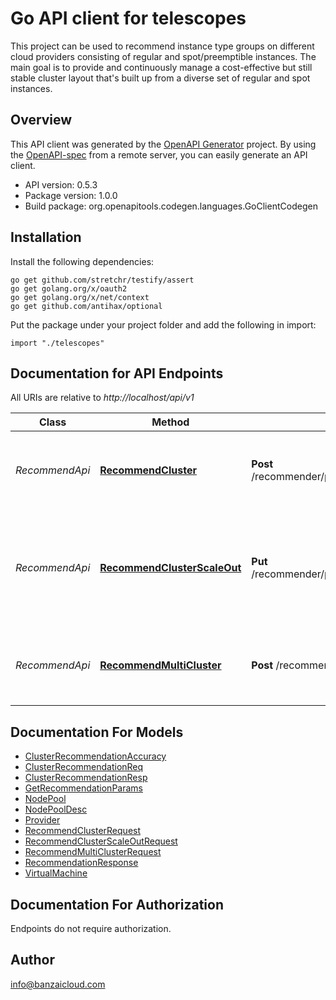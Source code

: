 # Go API client for telescopes

This project can be used to recommend instance type groups on different cloud providers consisting of regular and spot/preemptible instances.
The main goal is to provide and continuously manage a cost-effective but still stable cluster layout that's built up from a diverse set of regular and spot instances.

## Overview
This API client was generated by the [OpenAPI Generator](https://openapi-generator.tech) project.  By using the [OpenAPI-spec](https://www.openapis.org/) from a remote server, you can easily generate an API client.

- API version: 0.5.3
- Package version: 1.0.0
- Build package: org.openapitools.codegen.languages.GoClientCodegen

## Installation

Install the following dependencies:

```shell
go get github.com/stretchr/testify/assert
go get golang.org/x/oauth2
go get golang.org/x/net/context
go get github.com/antihax/optional
```

Put the package under your project folder and add the following in import:

```golang
import "./telescopes"
```

## Documentation for API Endpoints

All URIs are relative to *http://localhost/api/v1*

Class | Method | HTTP request | Description
------------ | ------------- | ------------- | -------------
*RecommendApi* | [**RecommendCluster**](docs/RecommendApi.md#recommendcluster) | **Post** /recommender/provider/{provider}/service/{service}/region/{region}/cluster | Provides a recommended set of node pools on a given provider in a specific region.
*RecommendApi* | [**RecommendClusterScaleOut**](docs/RecommendApi.md#recommendclusterscaleout) | **Put** /recommender/provider/{provider}/service/{service}/region/{region}/cluster | Provides a recommendation for a scale-out, based on a current cluster layout on a given provider in a specific region.
*RecommendApi* | [**RecommendMultiCluster**](docs/RecommendApi.md#recommendmulticluster) | **Post** /recommender/multicloud | Provides a recommended set of node pools on a given provider in a specific region.


## Documentation For Models

 - [ClusterRecommendationAccuracy](docs/ClusterRecommendationAccuracy.md)
 - [ClusterRecommendationReq](docs/ClusterRecommendationReq.md)
 - [ClusterRecommendationResp](docs/ClusterRecommendationResp.md)
 - [GetRecommendationParams](docs/GetRecommendationParams.md)
 - [NodePool](docs/NodePool.md)
 - [NodePoolDesc](docs/NodePoolDesc.md)
 - [Provider](docs/Provider.md)
 - [RecommendClusterRequest](docs/RecommendClusterRequest.md)
 - [RecommendClusterScaleOutRequest](docs/RecommendClusterScaleOutRequest.md)
 - [RecommendMultiClusterRequest](docs/RecommendMultiClusterRequest.md)
 - [RecommendationResponse](docs/RecommendationResponse.md)
 - [VirtualMachine](docs/VirtualMachine.md)


## Documentation For Authorization

 Endpoints do not require authorization.



## Author

info@banzaicloud.com

